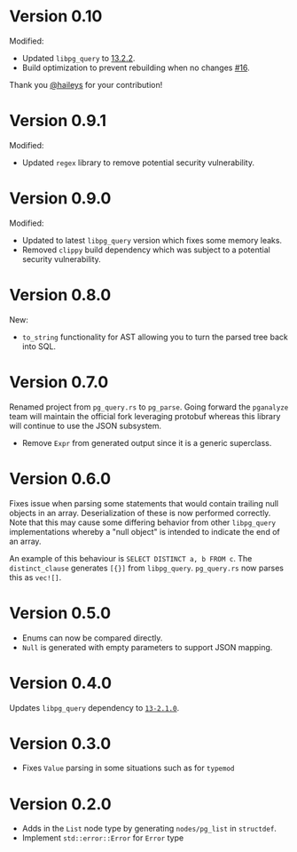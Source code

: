 # Version 0.10

Modified:
* Updated `libpg_query` to [13.2.2](https://github.com/pganalyze/libpg_query/releases/tag/13-2.2.0).
* Build optimization to prevent rebuilding when no changes [#16](https://github.com/paupino/pg_parse/pull/16).

Thank you [@haileys](https://github.com/haileys) for your contribution!

# Version 0.9.1

Modified:
* Updated `regex` library to remove potential security vulnerability.

# Version 0.9.0

Modified:
* Updated to latest `libpg_query` version which fixes some memory leaks. 
* Removed `clippy` build dependency which was subject to a potential security vulnerability.

# Version 0.8.0

New:
* `to_string` functionality for AST allowing you to turn the parsed tree back into SQL.

# Version 0.7.0

Renamed project from `pg_query.rs` to `pg_parse`. Going forward the `pganalyze` team will maintain the official fork
leveraging protobuf whereas this library will continue to use the JSON subsystem.

* Remove `Expr` from generated output since it is a generic superclass.

# Version 0.6.0

Fixes issue when parsing some statements that would contain trailing null objects in an array. Deserialization of these
is now performed correctly. Note that this may cause some differing behavior from other `libpg_query` implementations
whereby a "null object" is intended to indicate the end of an array.

An example of this behaviour is `SELECT DISTINCT a, b FROM c`. The `distinct_clause` generates `[{}]` from `libpg_query`.
`pg_query.rs` now parses this as `vec![]`.

# Version 0.5.0

* Enums can now be compared directly.
* `Null` is generated with empty parameters to support JSON mapping.

# Version 0.4.0

Updates `libpg_query` dependency to [`13-2.1.0`](https://github.com/pganalyze/libpg_query/tree/13-2.1.0).

# Version 0.3.0

* Fixes `Value` parsing in some situations such as for `typemod`

# Version 0.2.0

* Adds in the `List` node type by generating `nodes/pg_list` in `structdef`.
* Implement `std::error::Error` for `Error` type